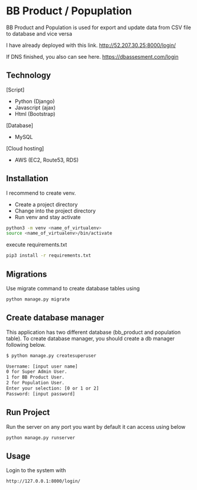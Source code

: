 # BB Product / Popuplation
BB Product and Population is used for export and update data from CSV file to database and vice versa

I have already deployed with this link.
http://52.207.30.25:8000/login/

If DNS finished, you also can see here.
https://dbassesment.com/login

## Technology

[Script]
- Python (Django)
- Javascript (ajax)
- Html (Bootstrap)

[Database]
- MySQL

[Cloud hosting]
- AWS (EC2, Route53, RDS)

## Installation

I recommend to create venv.
- Create a project directory
- Change into the project directory
- Run venv and stay activate
```bash
python3 -m venv <name_of_virtualenv>
source <name_of_virtualenv>/bin/activate
```

execute requirements.txt
```bash
pip3 install -r requirements.txt 
```
## Migrations
Use migrate command to create database tables using 
```bash
python manage.py migrate
```
## Create database manager
This application has two different database (bb_product and population table).
To create database manager, you should create a db manager following below.
```bash
$ python manage.py createsuperuser

Username: [input user name]
0 for Super Admin User.
1 for BB Product User.
2 for Population User.
Enter your selection: [0 or 1 or 2]
Password: [input password]
```
## Run Project
Run the server on any port you want by default it can access using below
```bash
python manage.py runserver
```
## Usage
Login to the system with
```bash
http://127.0.0.1:8000/login/
```
